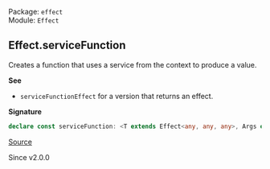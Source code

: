 Package: `effect`<br />
Module: `Effect`<br />

## Effect.serviceFunction

Creates a function that uses a service from the context to produce a value.

**See**

- `serviceFunctionEffect` for a version that returns an effect.

**Signature**

```ts
declare const serviceFunction: <T extends Effect<any, any, any>, Args extends Array<any>, A>(getService: T, f: (_: Effect.Success<T>) => (...args: Args) => A) => (...args: Args) => Effect<A, Effect.Error<T>, Effect.Context<T>>
```

[Source](https://github.com/Effect-TS/effect/tree/main/packages/effect/src/Effect.ts#L7679)

Since v2.0.0